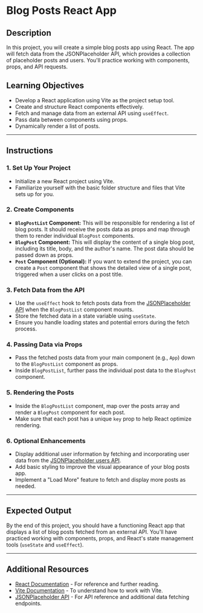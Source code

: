 # Blog Posts React App

## Description
In this project, you will create a simple blog posts app using React. The app will fetch data from the JSONPlaceholder API, which provides a collection of placeholder posts and users. You'll practice working with components, props, and API requests.

## Learning Objectives
- Develop a React application using Vite as the project setup tool.
- Create and structure React components effectively.
- Fetch and manage data from an external API using `useEffect`.
- Pass data between components using props.
- Dynamically render a list of posts.

---

## Instructions

### 1. Set Up Your Project
- Initialize a new React project using Vite.
- Familiarize yourself with the basic folder structure and files that Vite sets up for you.

### 2. Create Components
- **`BlogPostList` Component:** This will be responsible for rendering a list of blog posts. It should receive the posts data as props and map through them to render individual `BlogPost` components.
- **`BlogPost` Component:** This will display the content of a single blog post, including its title, body, and the author's name. The post data should be passed down as props.
- **`Post` Component (Optional):** If you want to extend the project, you can create a `Post` component that shows the detailed view of a single post, triggered when a user clicks on a post title.

### 3. Fetch Data from the API
- Use the `useEffect` hook to fetch posts data from the [JSONPlaceholder API](https://jsonplaceholder.typicode.com/posts) when the `BlogPostList` component mounts.
- Store the fetched data in a state variable using `useState`.
- Ensure you handle loading states and potential errors during the fetch process.

### 4. Passing Data via Props
- Pass the fetched posts data from your main component (e.g., `App`) down to the `BlogPostList` component as props.
- Inside `BlogPostList`, further pass the individual post data to the `BlogPost` component.

### 5. Rendering the Posts
- Inside the `BlogPostList` component, map over the posts array and render a `BlogPost` component for each post.
- Make sure that each post has a unique `key` prop to help React optimize rendering.

### 6. Optional Enhancements
- Display additional user information by fetching and incorporating user data from the [JSONPlaceholder users API](https://jsonplaceholder.typicode.com/users).
- Add basic styling to improve the visual appearance of your blog posts app.
- Implement a "Load More" feature to fetch and display more posts as needed.

---

## Expected Output
By the end of this project, you should have a functioning React app that displays a list of blog posts fetched from an external API. You'll have practiced working with components, props, and React's state management tools (`useState` and `useEffect`).

---

## Additional Resources
- [React Documentation](https://react.dev/) - For reference and further reading.
- [Vite Documentation](https://vitejs.dev/guide/) - To understand how to work with Vite.
- [JSONPlaceholder API](https://jsonplaceholder.typicode.com/) - For API reference and additional data fetching endpoints.
